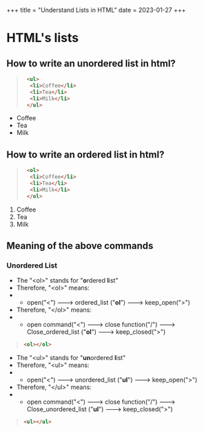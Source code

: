 +++
title = "Understand Lists in HTML"
date = 2023-01-27
+++
# HTML's lists
 ## How to write an unordered list in html?

> ```html
>  <ul>
>   <li>Coffee</li>
>   <li>Tea</li>
>   <li>Milk</li>
>  </ul>
> ```

  <ul>
   <li>Coffee</li>
   <li>Tea</li>
   <li>Milk</li>
  </ul>

 ## How to write an ordered list in html?

> ```html
>  <ol>
>   <li>Coffee</li>
>   <li>Tea</li>
>   <li>Milk</li>
>  </ol>
> ```

  <ol>
   <li>Coffee</li>
   <li>Tea</li>
   <li>Milk</li>
  </ol>


## Meaning of the above commands
### Unordered List

* The "\<ol>" stands for "**o**rdered **l**ist"
* Therefore, "\<ol>" means:
* *  open("\<") ---> ordered_list ("**ol**") ---> keep_open("\>")
* Therefore, "\</ol>" means:
* *  open command("\<") ---> close function("/") ---> Close_ordered_list ("**ol**") ---> keep_closed("\>")

> ```html
> <ol></ol>
> ```
* The "\<ul>" stands for "**un**ordered **l**ist"
* Therefore, "\<ul>" means:
* *  open("\<") ---> unordered_list ("**ul**") ---> keep_open("\>")
* Therefore, "\</ul>" means:
* *  open command("\<") ---> close function("/") ---> Close_unordered_list ("**ul**") ---> keep_closed("\>")
> ```html
> <ul></ul>
> ```
